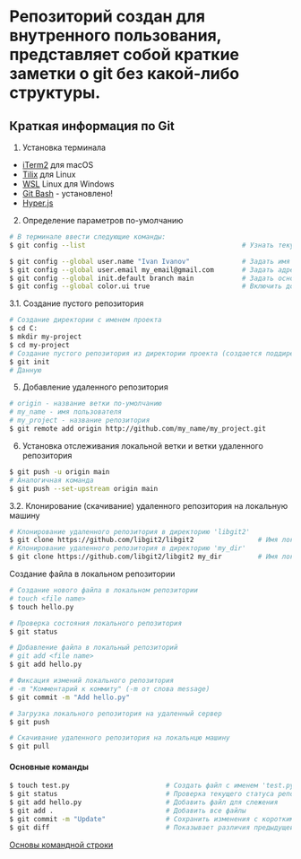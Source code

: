 # Репозиторий создан для внутренного пользования, представляет собой краткие заметки о git без какой-либо структуры.

## Краткая информация по Git

1. Установка терминала
  - [iTerm2](https://iterm2.com/) для macOS
  - [Tilix](https://gnunn1.github.io/tilix-web/) для Linux
  - [WSL](https://docs.microsoft.com/ru-ru/windows/wsl/install) Linux для Windows
  - [Git Bash](https://git-scm.com/downloads) - установлено!
  - [Hyper.js](https://hyper.is/)
2. Определение параметров по-умолчанию
```bash
# В терминале ввести следующие команды:
$ git config --list                                       # Узнать текущие настройки git

$ git config --global user.name "Ivan Ivanov"             # Задать имя автора изменений на все проекты (глобально)
$ git config --global user.email my_email@gmail.com       # Задать адрес почты автора изменений на все проекты (глобально)
$ git config --global init.default branch main            # Задать основную ветку как 'main', если по-умолчанию стоит 'master'
$ git config --global color.ui true                       # Включить дополнительные цвета в терминале, если они отключены
```

3.1. Создание пустого репозитория
```bash
# Создание директории с именем проекта
$ cd C:
$ mkdir my-project
$ cd my-project
# Создание пустого репозитория из директории проекта (создается поддиректория .git)
$ git init
# Данную                                              
```
5. Добавление удаленного репозитория
```bash
# origin - название ветки по-умолчанию
# my_name - имя пользователя
# my_project - название репозитория
$ git remote add origin http://github.com/my_name/my_project.git 
```
6. Установка отслеживания локальной ветки и ветки удаленного репозитория
```bash
$ git push -u origin main
# Аналогичная команда
$ git push --set-upstream origin main
```

3.2. Клонирование (скачивание) удаленного репозитория на локальную машину
```bash
# Клонирование удаленного репозитория в директорию 'libgit2'
$ git clone https://github.com/libgit2/libgit2                # Имя локального репозитория соответствует имени удаленного репозитория
# Клонирование удаленного репозитория в директорию 'my_dir'
$ git clone https://github.com/libgit2/libgit2 my_dir         # Имя локального репозитория задается пользователес 
```

Создание файла в локальном репозитории
```bash
# Создание нового файла в локальном репозитории
# touch <file name>
$ touch hello.py

# Проверка состояния локального репозитория
$ git status

# Добавление файла в локальный репозиторий
# git add <file name>
$ git add hello.py

# Фиксация измений локального репозитория
# -m "Комментарий к коммиту" (-m от слова message)
$ git commit -m "Add hello.py"

# Загрузка локального репозитория на удаленный сервер
$ git push

# Скачивание удаленного репозитория на локальнцю машину
$ git pull
```

#### Основные команды
```bash
$ touch test.py                        # Создать файл с именем 'test.py'
$ git status                           # Проверка текущего статуса репозитория
$ git add hello.py                     # Добавить файл для слежения
$ git add .                            # Добавить все файлы
$ git commit -m "Update"               # Сохранить изменения с коротким пояснением
$ git diff                             # Показывает различия предыдущей и текущей версией файла
```

[Основы командной строки](https://github.com/astrekhin/git-tutorial/blob/main/git.md)
